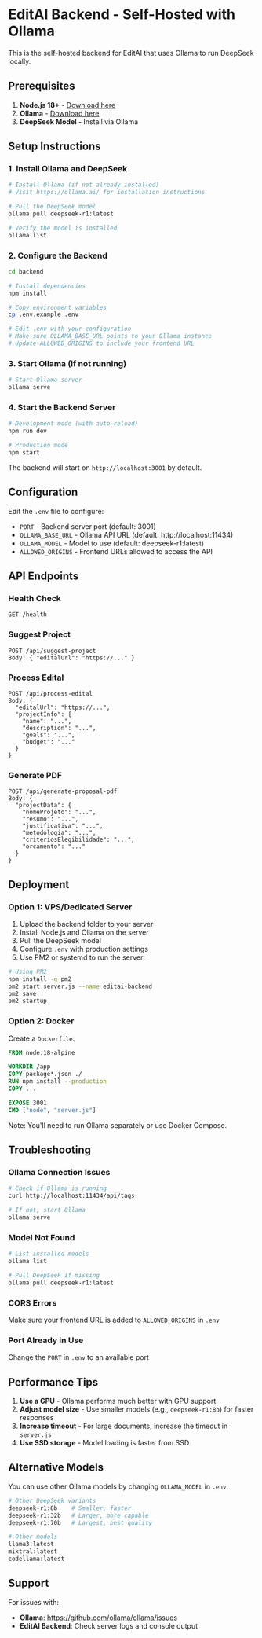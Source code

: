# EditAI Backend - Self-Hosted with Ollama

This is the self-hosted backend for EditAI that uses Ollama to run DeepSeek locally.

## Prerequisites

1. **Node.js 18+** - [Download here](https://nodejs.org/)
2. **Ollama** - [Download here](https://ollama.ai/)
3. **DeepSeek Model** - Install via Ollama

## Setup Instructions

### 1. Install Ollama and DeepSeek

```bash
# Install Ollama (if not already installed)
# Visit https://ollama.ai/ for installation instructions

# Pull the DeepSeek model
ollama pull deepseek-r1:latest

# Verify the model is installed
ollama list
```

### 2. Configure the Backend

```bash
cd backend

# Install dependencies
npm install

# Copy environment variables
cp .env.example .env

# Edit .env with your configuration
# Make sure OLLAMA_BASE_URL points to your Ollama instance
# Update ALLOWED_ORIGINS to include your frontend URL
```

### 3. Start Ollama (if not running)

```bash
# Start Ollama server
ollama serve
```

### 4. Start the Backend Server

```bash
# Development mode (with auto-reload)
npm run dev

# Production mode
npm start
```

The backend will start on `http://localhost:3001` by default.

## Configuration

Edit the `.env` file to configure:

- `PORT` - Backend server port (default: 3001)
- `OLLAMA_BASE_URL` - Ollama API URL (default: http://localhost:11434)
- `OLLAMA_MODEL` - Model to use (default: deepseek-r1:latest)
- `ALLOWED_ORIGINS` - Frontend URLs allowed to access the API

## API Endpoints

### Health Check
```
GET /health
```

### Suggest Project
```
POST /api/suggest-project
Body: { "editalUrl": "https://..." }
```

### Process Edital
```
POST /api/process-edital
Body: {
  "editalUrl": "https://...",
  "projectInfo": {
    "name": "...",
    "description": "...",
    "goals": "...",
    "budget": "..."
  }
}
```

### Generate PDF
```
POST /api/generate-proposal-pdf
Body: {
  "projectData": {
    "nomeProjeto": "...",
    "resumo": "...",
    "justificativa": "...",
    "metodologia": "...",
    "criteriosElegibilidade": "...",
    "orcamento": "..."
  }
}
```

## Deployment

### Option 1: VPS/Dedicated Server

1. Upload the backend folder to your server
2. Install Node.js and Ollama on the server
3. Pull the DeepSeek model
4. Configure `.env` with production settings
5. Use PM2 or systemd to run the server:

```bash
# Using PM2
npm install -g pm2
pm2 start server.js --name editai-backend
pm2 save
pm2 startup
```

### Option 2: Docker

Create a `Dockerfile`:

```dockerfile
FROM node:18-alpine

WORKDIR /app
COPY package*.json ./
RUN npm install --production
COPY . .

EXPOSE 3001
CMD ["node", "server.js"]
```

Note: You'll need to run Ollama separately or use Docker Compose.

## Troubleshooting

### Ollama Connection Issues

```bash
# Check if Ollama is running
curl http://localhost:11434/api/tags

# If not, start Ollama
ollama serve
```

### Model Not Found

```bash
# List installed models
ollama list

# Pull DeepSeek if missing
ollama pull deepseek-r1:latest
```

### CORS Errors

Make sure your frontend URL is added to `ALLOWED_ORIGINS` in `.env`

### Port Already in Use

Change the `PORT` in `.env` to an available port

## Performance Tips

1. **Use a GPU** - Ollama performs much better with GPU support
2. **Adjust model size** - Use smaller models (e.g., `deepseek-r1:8b`) for faster responses
3. **Increase timeout** - For large documents, increase the timeout in `server.js`
4. **Use SSD storage** - Model loading is faster from SSD

## Alternative Models

You can use other Ollama models by changing `OLLAMA_MODEL` in `.env`:

```bash
# Other DeepSeek variants
deepseek-r1:8b    # Smaller, faster
deepseek-r1:32b   # Larger, more capable
deepseek-r1:70b   # Largest, best quality

# Other models
llama3:latest
mixtral:latest
codellama:latest
```

## Support

For issues with:
- **Ollama**: https://github.com/ollama/ollama/issues
- **EditAI Backend**: Check server logs and console output
